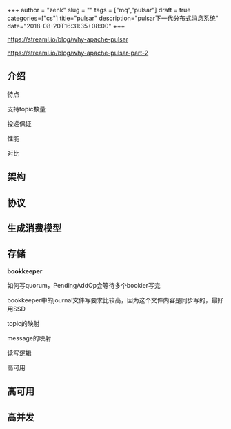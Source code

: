 +++
author = "zenk"
slug = ""
tags = ["mq","pulsar"]
draft = true
categories=["cs"]
title="pulsar"
description="pulsar下一代分布式消息系统"
date="2018-08-20T16:31:35+08:00"
+++

https://streaml.io/blog/why-apache-pulsar

https://streaml.io/blog/why-apache-pulsar-part-2

## 介绍

特点

支持topic数量

投递保证

性能

对比

## 架构

## 协议

## 生成消费模型

## 存储

**bookkeeper**

如何写quorum，PendingAddOp会等待多个bookier写完

bookkeeper中的journal文件写要求比较高，因为这个文件内容是同步写的，最好用SSD

topic的映射

message的映射

读写逻辑

高可用

## 高可用

## 高并发